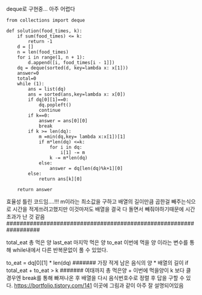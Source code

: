 deque로 구현중... 아주 어렵다
```
from collections import deque

def solution(food_times, k):
    if sum(food_times) <= k:
        return -1
    d = []
    n = len(food_times)
    for i in range(1, n + 1):
        d.append([i, food_times[i - 1]])
    dq = deque(sorted(d, key=lambda x: x[1]))
    answer=0
    total=0
    while (1):
        ans = list(dq)
        ans = sorted(ans,key=lambda x: x[0])
        if dq[0][1]==0:
            dq.popleft()
            continue
        if k==0:
            answer = ans[0][0]
            break
        if k >= len(dq):
            m =min(dq,key= lambda x:x[1])[1]
            if m*len(dq) <=k:
                for i in dq:
                    i[1] -= m
                k -= m*len(dq)
            else:
                answer = dq[len(dq)%k+1][0]
        else:
            return ans[k][0]

    return answer
```
효율성 틀린 코드임....!!!
m이라는 최소값을 구하고 배열의 길이만큼 곱한걸 빼주는식으로 시간을 적게쓰려고했지만
이것마저도 배열을 결국 다 돌면서 빼줘야하기때문에 시간초과가 난 것 같음
##################################################################

total_eat 총 먹은 양
last_eat 마지막 먹은 양
to_eat 이번에 먹을 양 
이라는 변수를 통해 while내에서 다른 반복문없이 풀 수 있었다.

to_eat = dq[0][1] * len(dq)       ####### 가장 적게 남은 음식의 양 * 배열의 길이
if total_eat + to_eat > k         ####### 여태까지 총 먹은양 + 이번에 먹을양이 k 보다 클 경우엔 break를 통해 빠져나온 후 배열을 다시 음식번호수로 정렬 후 답을 구할 수 있다.
https://bortfolio.tistory.com/141
이곳에 그림과 같이 아주 잘 설명되어있음

